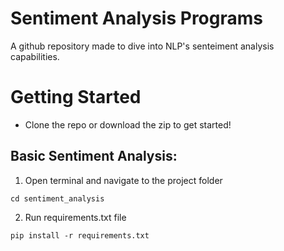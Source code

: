 # Sentiment Analysis Programs
A github repository made to dive into NLP's senteiment analysis capabilities.

# Getting Started
- Clone the repo or download the zip to get started!

## Basic Sentiment Analysis:
1. Open terminal and navigate to the project folder
```
cd sentiment_analysis
```
2. Run requirements.txt file
```
pip install -r requirements.txt
```
